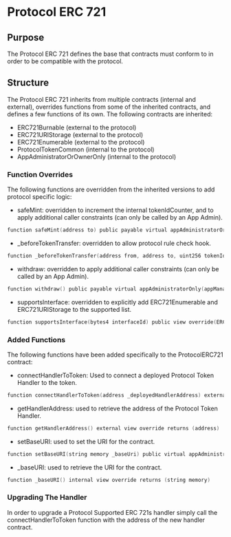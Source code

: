 # Protocol ERC 721

## Purpose

The Protocol ERC 721 defines the base that contracts must conform to in order to be compatible with the protocol.

## Structure

The Protocol ERC 721 inherits from multiple contracts (internal and external), overrides functions from some of the inherited contracts, and defines a few functions of its own. The following contracts are inherited:
- ERC721Burnable (external to the protocol)
- ERC721URIStorage (external to the protocol)
- ERC721Enumerable (external to the protocol)
- ProtocolTokenCommon (internal to the protocol)
- AppAdministratorOrOwnerOnly (internal to the protocol)

### Function Overrides 

The following functions are overridden from the inherited versions to add protocol specific logic:

- safeMint: overridden to increment the internal tokenIdCounter, and to apply additional caller constraints (can only be called by an App Admin).

```c
function safeMint(address to) public payable virtual appAdministratorOrOwnerOnly(appManagerAddress)
```

- _beforeTokenTransfer: overridden to allow protocol rule check hook.

```c
function _beforeTokenTransfer(address from, address to, uint256 tokenId, uint256 batchSize) internal override(ERC721, ERC721Enumerable)s
```

- withdraw: overridden to apply additional caller constraints (can only be called by an App Admin).

```c
function withdraw() public payable virtual appAdministratorOnly(appManagerAddress)
```

- supportsInterface: overridden to explicitly add ERC721Enumerable and ERC721URIStorage to the supported list.

```c
function supportsInterface(bytes4 interfaceId) public view override(ERC721, ERC721Enumerable, ERC721URIStorage) returns (bool)
```

### Added Functions
The following functions have been added specifically to the ProtocolERC721 contract:
- connectHandlerToToken: Used to connect a deployed Protocol Token Handler to the token.

```c
function connectHandlerToToken(address _deployedHandlerAddress) external appAdministratorOnly(appManagerAddress)
```

- getHandlerAddress: used to retrieve the address of the Protocol Token Handler.

```c
function getHandlerAddress() external view override returns (address)
```

- setBaseURI: used to set the URI for the contract.

```c
function setBaseURI(string memory _baseUri) public virtual appAdministratorOnly(appManagerAddress)
```

- _baseURI: used to retrieve the URI for the contract.

```c
function _baseURI() internal view override returns (string memory)
```

### Upgrading The Handler

In order to upgrade a Protocol Supported ERC 721s handler simply call the connectHandlerToToken function with the address of the new handler contract. 